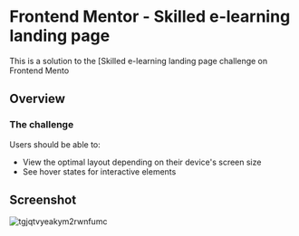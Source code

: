 # Frontend Mentor - Skilled e-learning landing page

This is a solution to the [Skilled e-learning landing page challenge on Frontend Mento
## Overview

### The challenge

Users should be able to:

- View the optimal layout depending on their device's screen size
- See hover states for interactive elements

## Screenshot

![tgjqtvyeakym2rwnfumc](https://user-images.githubusercontent.com/110342939/222234449-b0783e7a-86c8-4c68-b76d-d48c9cdb454e.jpg)


